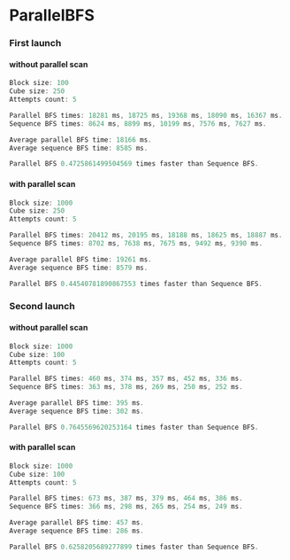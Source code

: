 # ParallelBFS

### First launch
#### without parallel scan
```cpp
Block size: 100
Cube size: 250
Attempts count: 5
```
```cpp
Parallel BFS times: 18281 ms, 18725 ms, 19368 ms, 18090 ms, 16367 ms.
Sequence BFS times: 8624 ms, 8899 ms, 10199 ms, 7576 ms, 7627 ms.

Average parallel BFS time: 18166 ms.
Average sequence BFS time: 8585 ms.

Parallel BFS 0.4725861499504569 times faster than Sequence BFS.
```

#### with parallel scan
```cpp
Block size: 1000
Cube size: 250
Attempts count: 5
```
```cpp
Parallel BFS times: 20412 ms, 20195 ms, 18188 ms, 18625 ms, 18887 ms.
Sequence BFS times: 8702 ms, 7638 ms, 7675 ms, 9492 ms, 9390 ms.

Average parallel BFS time: 19261 ms.
Average sequence BFS time: 8579 ms.

Parallel BFS 0.44540781890867553 times faster than Sequence BFS.
```

### Second launch
#### without parallel scan
```cpp
Block size: 1000
Cube size: 100
Attempts count: 5
```
```cpp
Parallel BFS times: 460 ms, 374 ms, 357 ms, 452 ms, 336 ms.
Sequence BFS times: 363 ms, 378 ms, 269 ms, 250 ms, 252 ms.

Average parallel BFS time: 395 ms.
Average sequence BFS time: 302 ms.

Parallel BFS 0.7645569620253164 times faster than Sequence BFS.
```

#### with parallel scan
```cpp
Block size: 1000
Cube size: 100
Attempts count: 5
```
```cpp
Parallel BFS times: 673 ms, 387 ms, 379 ms, 464 ms, 386 ms.
Sequence BFS times: 366 ms, 298 ms, 265 ms, 254 ms, 249 ms.

Average parallel BFS time: 457 ms.
Average sequence BFS time: 286 ms.

Parallel BFS 0.6258205689277899 times faster than Sequence BFS.
```
